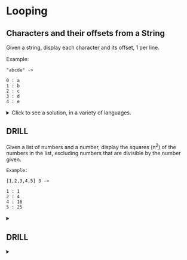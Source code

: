 # Looping

## Characters and their offsets from a String

Given a string, display each character and its offset, 1 per line.

Example:
```text
"abcde" ->

0 : a
1 : b
2 : c
3 : d
4 : e
```

<details>
<summary>Click to see a solution, in a variety of languages.</summary>

<br/>Racket (Scheme):<br/>

<pre><code>Welcome to Racket v8.6 [cs].
&gt; (define s "abcde")
&gt; (for ([c s] [i (in-naturals)]) (printf "~a : ~a\n" i c))
0 : a
1 : b
2 : c
3 : d
4 : e
</code></pre>

Elixir:<br/>

<pre><code>iex&gt; s = "abcde"
iex&gt; s |&gt;
...&gt;   String.graphemes() |&gt;
...&gt;   Enum.with_index() |&gt;
...&gt;   Enum.map(fn {c, i} -> "#{i} : #{c}" end) |&gt;
...&gt;   Enum.join("\n") |&gt;
...&gt;   IO.puts()
0 : a
1 : b
2 : c
3 : d
4 : e
:ok
</code></pre>

Python:<br/>

<pre><code>&gt;&gt;&gt; s = "abcde"
&gt;&gt;&gt; i = 0
&gt;&gt;&gt; for c in s:
...   print(f"{i} : {c}")
...   i += 1
...
0 : a
1 : b
2 : c
3 : d
4 : e
</code></pre>

</details>


## DRILL

Given a list of numbers and a number, display the squares (n<sup>2</sup>) of the numbers in the list, excluding
numbers that are divisible by the number given.

```text
Example:

[1,2,3,4,5] 3 ->

1 : 1
2 : 4
4 : 16
5 : 25
```

<details>
<summary></summary>

</details>






## DRILL

<details>
<summary></summary>

</details>

